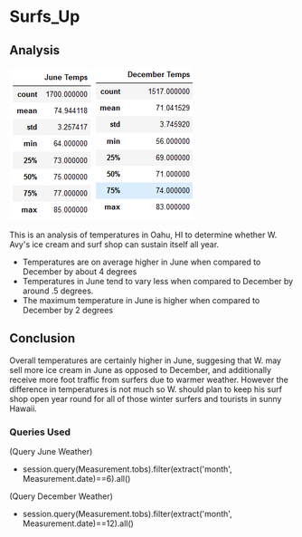 # Surfs_Up

## Analysis

![alt text](./fig1.png)
![alt text](./fig2.png)

This is an analysis of temperatures in Oahu, HI to determine whether 
W. Avy's ice cream and surf shop can sustain itself all year.


- Temperatures are on average higher in June when compared to December by about 4 degrees 
- Temperatures in June tend to vary less when compared to December by around .5 degrees.
- The maximum temperature in June is higher when compared to December by 2 degrees

## Conclusion

Overall temperatures are certainly higher in June, suggesing that W. may sell more ice cream
in June as opposed to December, and additionally receive more foot traffic from surfers due to
warmer weather. However the difference in temperatures is not much so W. should plan to keep his
surf shop open year round for all of those winter surfers and tourists in sunny Hawaii.

### Queries Used
(Query June Weather)
- session.query(Measurement.tobs).filter(extract('month', Measurement.date)==6).all()


(Query December Weather)
- session.query(Measurement.tobs).filter(extract('month', Measurement.date)==12).all()
